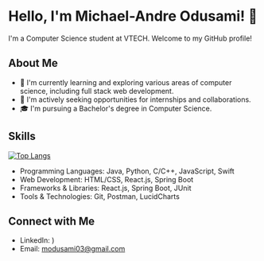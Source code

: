 # Hello, I'm Michael-Andre Odusami! 👋

I'm a Computer Science student at VTECH. Welcome to my GitHub profile! 

## About Me
- 🌱 I'm currently learning and exploring various areas of computer science, including full stack web development.
- 💼 I'm actively seeking opportunities for internships and collaborations.
- 🎓 I'm pursuing a Bachelor's degree in Computer Science.

## Skills
[![Top Langs](https://github-readme-stats.vercel.app/api/top-langs/?username=modusami&layout=compact)](https://github.com/modusami)

- Programming Languages: Java, Python, C/C++, JavaScript, Swift
- Web Development: HTML/CSS, React.js, Spring Boot
- Frameworks & Libraries: React.js, Spring Boot, JUnit
- Tools & Technologies: Git, Postman, LucidCharts

## Connect with Me
- LinkedIn: [](https://www.linkedin.com/in/odusami03/))
- Email: modusami03@gmail.com
